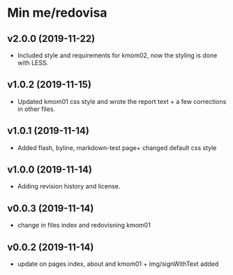 Min me/redovisa
===

v2.0.0 (2019-11-22)
---
* Included style and requirements for kmom02, now the styling is done with LESS.

v1.0.2 (2019-11-15)
---
* Updated kmom01 css style and wrote the report text + a few corrections in other files.

v1.0.1 (2019-11-14)
---
* Added flash, byline, markdown-test page+ changed default css style

v1.0.0 (2019-11-14)
---

* Adding revision history and license.

v0.0.3 (2019-11-14)
---

* change in files index and redovisning kmom01


v0.0.2 (2019-11-14)
---

* update on pages index, about and kmom01 + img/signWithText added
